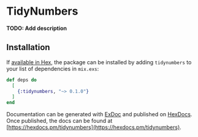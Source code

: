 # TidyNumbers

**TODO: Add description**

## Installation

If [available in Hex](https://hex.pm/docs/publish), the package can be installed
by adding `tidynumbers` to your list of dependencies in `mix.exs`:

```elixir
def deps do
  [
    {:tidynumbers, "~> 0.1.0"}
  ]
end
```

Documentation can be generated with [ExDoc](https://github.com/elixir-lang/ex_doc)
and published on [HexDocs](https://hexdocs.pm). Once published, the docs can
be found at [https://hexdocs.pm/tidynumbers](https://hexdocs.pm/tidynumbers).

